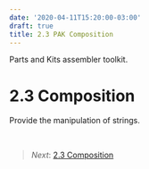 ```yaml
---
date: '2020-04-11T15:20:00-03:00'
draft: true
title: 2.3 PAK Composition
---
```


Parts and Kits assembler toolkit.

2.3 Composition
===========================

Provide the manipulation of strings.


 






> *Next*: [2.3 Composition](2.3-Composition.md)
